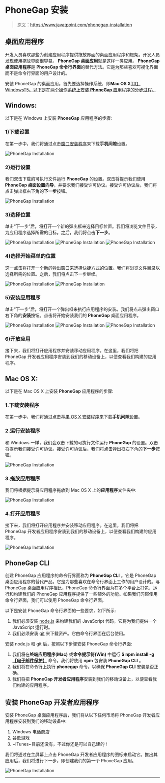 # PhoneGap 安装

> 原文：<https://www.javatpoint.com/phonegap-installation>

## 桌面应用程序

开发人员喜欢那些为创建应用程序提供拖放界面的桌面应用程序和框架。开发人员发现使用拖放界面很容易。 **PhoneGap 桌面应用**就是这样一类应用。 **PhoneGap 桌面应用程序**是 **PhoneGap 命令行界面**的替代方法。它是为那些喜欢可视化界面而不是命令行界面的用户设计的。

安装 PhoneGap 的桌面应用，首先要选择操作系统，即**Mac OS X**[T3】WindowsT5。以下是在两个操作系统上安装 **PhoneGap** 应用程序的分步过程。](https://www.javatpoint.com/windows)

## Windows:

以下是在 Windows 上安装 **PhoneGap** 应用程序的步骤:

### 1)下载设置

在第一步中，我们将通过点击[窗口安装程序](https://github.com/phonegap/phonegap-app-desktop/releases/download/0.4.5/PhoneGapSetup-win32.exe)来下载**手机间隙**设置。

![PhoneGap Installation](img/4b21b263264fedbf7f235ceb64198a7e.png)

### 2)运行设置

我们双击下载的可执行文件运行 **PhoneGap** 的设置。双击将提示我们使用 **PhoneGap 桌面设置向导**，并要求我们接受许可协议。接受许可协议后，我们将点击弹出框右下角的**下一步**按钮。

![PhoneGap Installation](img/cac0af945ffcc7d42fb2d95a20fa6980.png)

### 3)选择位置

单击“下一步”后，将打开一个新的弹出框来选择目标位置。我们将浏览文件目录，为应用程序选择所需的目标。之后，我们将点击**下一步**。

![PhoneGap Installation](img/6c9f415a5a5a1ebce0e48ad03b810e43.png)
![PhoneGap Installation](img/4ec136f01f71198df996023a4c781045.png)
![PhoneGap Installation](img/5e84439a68a841b5b47b5b4ef899790e.png)

### 4)选择开始菜单的位置

这一点击将打开一个新的弹出窗口来选择快捷方式的位置。我们将浏览文件目录以选择所需的位置。之后，我们将点击下一步继续。

![PhoneGap Installation](img/282e7389b01cff162b4a9b9e4b974534.png)
![PhoneGap Installation](img/a9040c63c3df7beb330415064e67ceb7.png)

### 5)安装应用程序

单击“下一步”后，将打开一个弹出框来执行应用程序的安装。我们将点击弹出窗口右下角的**安装**按钮。点击将开始安装我们的 **PhoneGap** 桌面应用程序。

![PhoneGap Installation](img/6df3e3c11dfd112de5fd8c042da8fc1d.png)
![PhoneGap Installation](img/f16878dec871e80fa8bf84f1b710528f.png)
![PhoneGap Installation](img/245fe2e39b3eef99b8dfde7a5f831c41.png)

### 6)开放应用

接下来，我们将打开应用程序并安装移动应用程序。在这里，我们将把 PhoneGap 开发者应用程序安装到我们的移动设备上，以便查看我们构建的应用程序。

## Mac OS X:

以下是在 Mac OS X 上安装 **PhoneGap** 应用程序的步骤:

### 1.下载安装程序

在第一步中，我们将通过点击[苹果 OS X 安装程序](https://github.com/phonegap/phonegap-app-desktop/releases/download/0.4.5/PhoneGapDesktop.dmg)来下载**手机间隙**设置。

### 2.运行安装程序

和 Windows 一样，我们会双击下载的可执行文件运行 **PhoneGap** 的设置。双击将提示我们接受许可协议。接受许可协议后，我们将点击弹出框右下角的**下一步**按钮。

![PhoneGap Installation](img/de859a7d3e4133653056ebf2ab2eabb1.png)

### 3.拖放应用程序

我们将根据提示将应用程序拖放到 Mac OS X 上的**应用程序**文件夹中:

![PhoneGap Installation](img/29ffd092f138ea521d3cbc7a7efbe8f7.png)

### 4.打开应用程序

接下来，我们将打开应用程序并安装移动应用程序。在这里，我们将把 PhoneGap 开发者应用程序安装到我们的移动设备上，以便查看我们构建的应用程序。

![PhoneGap Installation](img/35dad719006983d1542f54df2718b95a.png)

## PhoneGap CLI

创建 PhoneGap 应用程序的命令行界面称为 **PhoneGap CLI** 。它是 PhoneGap 桌面应用程序的替代产品。它是为那些喜欢在命令行界面上工作的用户设计的。与 PhoneGap 桌面应用程序相比，PhoneGap 命令行界面为在多个平台上打包、运行和构建我们的 PhoneGap 应用程序提供了一些额外的功能。如果我们习惯使用命令行界面，我们可以使用 PhoneGap 命令行界面。

以下是安装 PhoneGap 命令行界面的一些要求，如下所示:

1.  我们必须安装 [node.js](https://nodejs.org/) 来构建我们的 JavaScript 代码。它将为我们提供一个 JavaScript 运行时。
2.  我们必须安装 [git](https://git-scm.com/) 来下载资产。它由命令行界面在后台使用。

安装 node.js 和 git 后，按照以下步骤安装 PhoneGap 命令行界面:

1.  我们将在**终端应用程序(Mac)** 或**命令提示符(Win)** 中运行 **$ npm install -g [【电子邮件保护】](/cdn-cgi/l/email-protection)** 命令。我们将使用 **npm** 包安装 **PhoneGap CLI** 。
2.  我们将在命令行上执行 **phonegap** 命令，以确保 **PhoneGap CLI** 安装是否正确。
3.  我们将把 **PhoneGap 开发者应用程序**安装到我们的移动设备上，以便查看我们构建的应用程序。

## 安装 PhoneGap 开发者应用程序

安装 PhoneGap 桌面应用程序后，我们将从以下任何市场将 PhoneGap 开发者应用程序安装到我们的移动设备中:

1.  Windows 电话商店
2.  谷歌游戏
3.  ~iTunes~目前还没有，不过你还是可以自己建的！

我们将通过在主屏幕上点击 PhoneGap 开发者应用程序的图标来启动它。推出其应用后，我们将进行下一步，即创建我们的第一个 PhoneGap 应用。

![PhoneGap Installation](img/e121924cf706deb06f3d83c7c1badcf2.png)

* * *